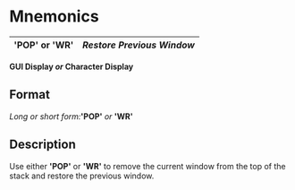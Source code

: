 # Mnemonics

**'POP' or 'WR'** |  **_Restore Previous Window_**  
---|---  
  
**GUI Display _or_ Character Display**

##  Format

_Long or short form:_**'POP'**  _or_ **'WR'**

##  Description

Use either **'POP'** or **'WR'** to remove the current window from the top of the stack and restore the previous window.
